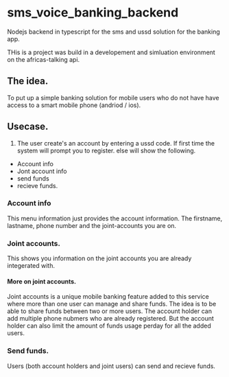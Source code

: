# sms_voice_banking_backend
Nodejs backend in typescript for the sms and ussd solution for the banking app.

THis is a project was build in a developement and simluation environment on the africas-talking api.

## The idea.
To put up a simple banking solution for mobile users who do not have have access to a smart mobile phone (andriod / ios).

## Usecase.
1. The user create's an account by entering a ussd code. If first time the system will prompt you to register. else will show the following.
  - Account info
  - Jont account info
  - send funds
  - recieve funds.
     
### Account info
This menu information just provides the account information. The firstname, lastname, phone number and the joint-accounts you are on.

### Joint accounts.
This shows you information on the joint accounts you are already integerated with. 

#### More on joint accounts.
Joint accounts is a unique mobile banking feature added to this service where more than one user can manage and share funds.
The idea is to be able to share funds between two or more users. The account holder can add multiple phone nubmers who are already registered.
But the account holder can also limit the amount of funds usage perday for all the added users.

### Send funds.
Users (both account holders and joint users) can send and recieve funds.   
